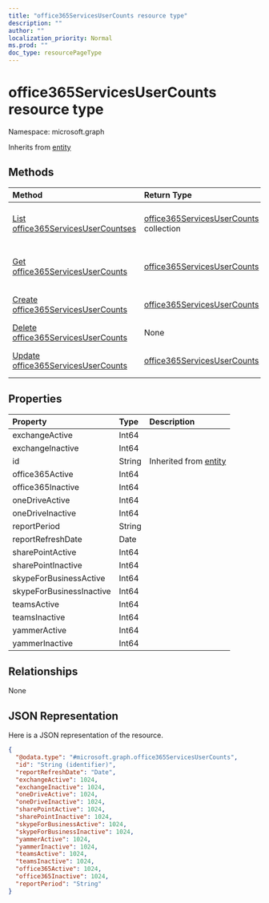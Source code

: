 ```yaml
---
title: "office365ServicesUserCounts resource type"
description: ""
author: ""
localization_priority: Normal
ms.prod: ""
doc_type: resourcePageType
---
```


# office365ServicesUserCounts resource type


Namespace: microsoft.graph




Inherits from [entity](../resources/entity.md)

## Methods
|Method|Return Type|Description|
|:---|:---|:---|
|[List office365ServicesUserCountses](../api/office365servicesusercounts-list.md)|[office365ServicesUserCounts](../resources/office365servicesusercounts.md) collection|List properties and relationships of the [office365ServicesUserCounts](../resources/office365servicesusercounts.md) objects.|
|[Get office365ServicesUserCounts](../api/office365servicesusercounts-get.md)|[office365ServicesUserCounts](../resources/office365servicesusercounts.md)|Read properties and relationships of the [office365ServicesUserCounts](../resources/office365servicesusercounts.md) object.|
|[Create office365ServicesUserCounts](../api/office365servicesusercounts-create.md)|[office365ServicesUserCounts](../resources/office365servicesusercounts.md)|Create a new [office365ServicesUserCounts](../resources/office365servicesusercounts.md) object.|
|[Delete office365ServicesUserCounts](../api/office365servicesusercounts-delete.md)|None|Deletes a [office365ServicesUserCounts](../resources/office365servicesusercounts.md).|
|[Update office365ServicesUserCounts](../api/office365servicesusercounts-update.md)|[office365ServicesUserCounts](../resources/office365servicesusercounts.md)|Update the properties of a [office365ServicesUserCounts](../resources/office365servicesusercounts.md) object.|

## Properties
|Property|Type|Description|
|:---|:---|:---|
|exchangeActive|Int64||
|exchangeInactive|Int64||
|id|String| Inherited from [entity](../resources/entity.md)|
|office365Active|Int64||
|office365Inactive|Int64||
|oneDriveActive|Int64||
|oneDriveInactive|Int64||
|reportPeriod|String||
|reportRefreshDate|Date||
|sharePointActive|Int64||
|sharePointInactive|Int64||
|skypeForBusinessActive|Int64||
|skypeForBusinessInactive|Int64||
|teamsActive|Int64||
|teamsInactive|Int64||
|yammerActive|Int64||
|yammerInactive|Int64||

## Relationships
None

## JSON Representation
Here is a JSON representation of the resource.
<!-- {
  "blockType": "resource",
  "keyProperty": "id",
  "@odata.type": "microsoft.graph.office365ServicesUserCounts",
  "baseType": "microsoft.graph.entity",
  "openType": false
}
-->
``` json
{
  "@odata.type": "#microsoft.graph.office365ServicesUserCounts",
  "id": "String (identifier)",
  "reportRefreshDate": "Date",
  "exchangeActive": 1024,
  "exchangeInactive": 1024,
  "oneDriveActive": 1024,
  "oneDriveInactive": 1024,
  "sharePointActive": 1024,
  "sharePointInactive": 1024,
  "skypeForBusinessActive": 1024,
  "skypeForBusinessInactive": 1024,
  "yammerActive": 1024,
  "yammerInactive": 1024,
  "teamsActive": 1024,
  "teamsInactive": 1024,
  "office365Active": 1024,
  "office365Inactive": 1024,
  "reportPeriod": "String"
}
```

